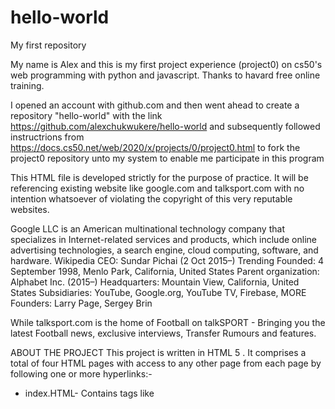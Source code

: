 # hello-world

My first repository

My name is Alex and this is my first project experience (project0) on cs50's web programming with python and javascript. Thanks to havard free online training.


I opened an account with github.com and then went ahead to create a repository "hello-world" with the link https://github.com/alexchukwukere/hello-world and subsequently followed instructrions from https://docs.cs50.net/web/2020/x/projects/0/project0.html to fork the project0 repository unto my system to enable me participate  in this program

This HTML file is developed strictly for the purpose of practice. It will be referencing existing website like google.com and talksport.com with no intention whatsoever of violating the copyright of this very reputable websites.

Google LLC is an American multinational technology company that specializes in Internet-related services and products, which include online advertising technologies, a search engine, cloud computing, software, and hardware. Wikipedia
CEO: Sundar Pichai (2 Oct 2015–) Trending
Founded: 4 September 1998, Menlo Park, California, United States
Parent organization: Alphabet Inc. (2015–)
Headquarters: Mountain View, California, United States
Subsidiaries: YouTube, Google.org, YouTube TV, Firebase, MORE
Founders: Larry Page, Sergey Brin

While talksport.com is the home of Football on talkSPORT - Bringing you the latest Football news, exclusive interviews, Transfer Rumours and features.

ABOUT THE PROJECT
This project is written in HTML 5 <!DOCTYPE html>. It comprises a total of four HTML pages with access to any other page from each page by following one or more hyperlinks:-

* index.HTML-
Contains tags like <html> <nav> <head> <title> <link rel="stylesheet" href="styles.css"> <img src=""> <div id=""> <h1 id=""> <datalist id="">
<ul id=""> <input type="text"> <input type="password">
<input type="number"> <A HREF=""</A> <h1> <h2> <h3> <h4> <input type="radio"> <div> <style> <ol> <Ul> <li> <form> <datalist> <option value> <p> and <body>.

* premiereleague.HTML-
Contains tags like <h1> <link rel="stylesheet" href="styles.css"> <body>
<img src=""> <form> <input type="text"> <input type="password">
<A HREF=""</A>
<A HREF=""> <table> <tr> <th> <td> <div class="">

* divisionone.HTML-
Contains tags like <link rel="stylesheet" href="styles.css"> <body> <img src=""> <A HREF=""> <form> <input type="text"> <input type="number"> <input type="password"> <button> <h1> <h3> <table> <th> <tr> <td> <div class="">

* divisiontwo.HTML
Each page is linked to a styles.css stylesheet. It also contains a stylesheet file "stylesheet.css".
